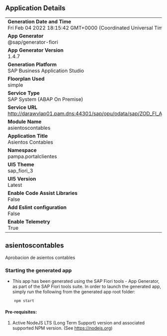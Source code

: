 ## Application Details
|               |
| ------------- |
|**Generation Date and Time**<br>Fri Feb 04 2022 18:15:42 GMT+0000 (Coordinated Universal Time)|
|**App Generator**<br>@sap/generator-fiori|
|**App Generator Version**<br>1.4.7|
|**Generation Platform**<br>SAP Business Application Studio|
|**Floorplan Used**<br>simple|
|**Service Type**<br>SAP System (ABAP On Premise)|
|**Service URL**<br>http://darawvlap01.pam.dns:44301/sap/opu/odata/sap/ZOD_FI_APROB_CONTABLES_SRV
|**Module Name**<br>asientoscontables|
|**Application Title**<br>Asientos Contables|
|**Namespace**<br>pampa.portalclientes|
|**UI5 Theme**<br>sap_fiori_3|
|**UI5 Version**<br>Latest|
|**Enable Code Assist Libraries**<br>False|
|**Add Eslint configuration**<br>False|
|**Enable Telemetry**<br>True|

## asientoscontables

Aprobacion de asientos contables

### Starting the generated app

-   This app has been generated using the SAP Fiori tools - App Generator, as part of the SAP Fiori tools suite.  In order to launch the generated app, simply run the following from the generated app root folder:

```
    npm start
```

#### Pre-requisites:

1. Active NodeJS LTS (Long Term Support) version and associated supported NPM version.  (See https://nodejs.org)


